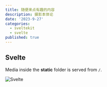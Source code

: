 ```yaml
---
title: 随便来点有趣的内容
description: 摄影本体论
date: '2023-9-27'
categories:
  - sveltekit
  - svelte
published: true
---
```


## Svelte

Media inside the **static** folder is served from `/`.

![Svelte](favicon.png)